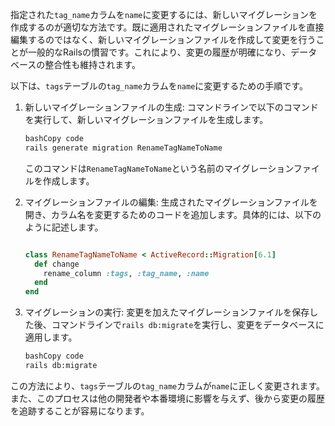 指定された`tag_name`カラムを`name`に変更するには、新しいマイグレーションを作成するのが適切な方法です。既に適用されたマイグレーションファイルを直接編集するのではなく、新しいマイグレーションファイルを作成して変更を行うことが一般的なRailsの慣習です。これにより、変更の履歴が明確になり、データベースの整合性も維持されます。

以下は、`tags`テーブルの`tag_name`カラムを`name`に変更するための手順です。

1. 新しいマイグレーションファイルの生成: コマンドラインで以下のコマンドを実行して、新しいマイグレーションファイルを生成します。
    
    ```bash
    bashCopy code
    rails generate migration RenameTagNameToName
    
    ```
    
    このコマンドは`RenameTagNameToName`という名前のマイグレーションファイルを作成します。
    
2. マイグレーションファイルの編集: 生成されたマイグレーションファイルを開き、カラム名を変更するためのコードを追加します。具体的には、以下のように記述します。
    
    ```ruby
    
    class RenameTagNameToName < ActiveRecord::Migration[6.1]
      def change
        rename_column :tags, :tag_name, :name
      end
    end
    
    ```
    
3. マイグレーションの実行: 変更を加えたマイグレーションファイルを保存した後、コマンドラインで`rails db:migrate`を実行し、変更をデータベースに適用します。
    
    ```bash
    bashCopy code
    rails db:migrate
    
    ```
    

この方法により、`tags`テーブルの`tag_name`カラムが`name`に正しく変更されます。また、このプロセスは他の開発者や本番環境に影響を与えず、後から変更の履歴を追跡することが容易になります。